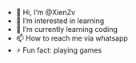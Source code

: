 - 👋 Hi, I’m @XienZv
- 👀 I’m interested in learning
- 🌱 I’m currently learning coding
- 📫 How to reach me via whatsapp
- ⚡ Fun fact: playing games

<!---
XienZv/XienZv is a ✨ special ✨ repository because its `README.md` (this file) appears on your GitHub profile.
You can click the Preview link to take a look at your changes.
--->

